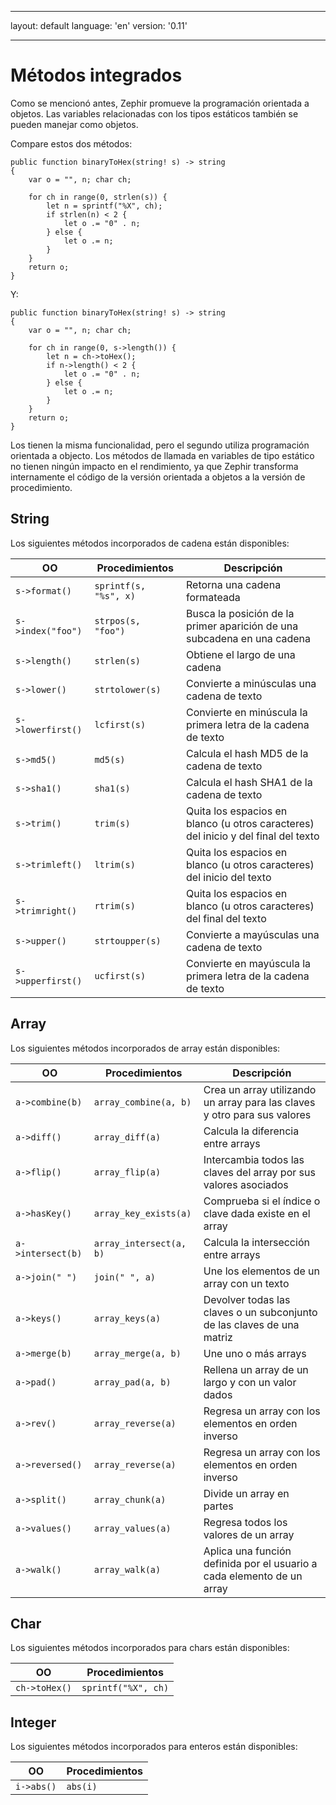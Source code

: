 * * *

layout: default language: 'en' version: '0.11'

* * *

# Métodos integrados

Como se mencionó antes, Zephir promueve la programación orientada a objetos. Las variables relacionadas con los tipos estáticos también se pueden manejar como objetos.

Compare estos dos métodos:

```zephir
public function binaryToHex(string! s) -> string
{
    var o = "", n; char ch;

    for ch in range(0, strlen(s)) {
        let n = sprintf("%X", ch);
        if strlen(n) < 2 {
            let o .= "0" . n;
        } else {
            let o .= n;
        }
    }
    return o;
}
```

Y:

```zephir
public function binaryToHex(string! s) -> string
{
    var o = "", n; char ch;

    for ch in range(0, s->length()) {
        let n = ch->toHex();
        if n->length() < 2 {
            let o .= "0" . n;
        } else {
            let o .= n;
        }
    }
    return o;
}
```

Los tienen la misma funcionalidad, pero el segundo utiliza programación orientada a objecto. Los métodos de llamada en variables de tipo estático no tienen ningún impacto en el rendimiento, ya que Zephir transforma internamente el código de la versión orientada a objetos a la versión de procedimiento.

<a name='string'></a>

## String

Los siguientes métodos incorporados de cadena están disponibles:

| OO                   | Procedimientos        | Descripción                                                                        |
| -------------------- | --------------------- | ---------------------------------------------------------------------------------- |
| `s->format()`     | `sprintf(s, "%s", x)` | Retorna una cadena formateada                                                      |
| `s->index("foo")` | `strpos(s, "foo")`    | Busca la posición de la primer aparición de una subcadena en una cadena            |
| `s->length()`     | `strlen(s)`           | Obtiene el largo de una cadena                                                     |
| `s->lower()`      | `strtolower(s)`       | Convierte a minúsculas una cadena de texto                                         |
| `s->lowerfirst()` | `lcfirst(s)`          | Convierte en minúscula la primera letra de la cadena de texto                      |
| `s->md5()`        | `md5(s)`              | Calcula el hash MD5 de la cadena de texto                                          |
| `s->sha1()`       | `sha1(s)`             | Calcula el hash SHA1 de la cadena de texto                                         |
| `s->trim()`       | `trim(s)`             | Quita los espacios en blanco (u otros caracteres) del inicio y del final del texto |
| `s->trimleft()`   | `ltrim(s)`            | Quita los espacios en blanco (u otros caracteres) del inicio del texto             |
| `s->trimright()`  | `rtrim(s)`            | Quita los espacios en blanco (u otros caracteres) del final del texto              |
| `s->upper()`      | `strtoupper(s)`       | Convierte a mayúsculas una cadena de texto                                         |
| `s->upperfirst()` | `ucfirst(s)`          | Convierte en mayúscula la primera letra de la cadena de texto                      |

<a name='array'></a>

## Array

Los siguientes métodos incorporados de array están disponibles:

| OO                   | Procedimientos          | Descripción                                                               |
| -------------------- | ----------------------- | ------------------------------------------------------------------------- |
| `a->combine(b)`   | `array_combine(a, b)`   | Crea un array utilizando un array para las claves y otro para sus valores |
| `a->diff()`       | `array_diff(a)`         | Calcula la diferencia entre arrays                                        |
| `a->flip()`       | `array_flip(a)`         | Intercambia todos las claves del array por sus valores asociados          |
| `a->hasKey()`     | `array_key_exists(a)`   | Comprueba si el índice o clave dada existe en el array                    |
| `a->intersect(b)` | `array_intersect(a, b)` | Calcula la intersección entre arrays                                      |
| `a->join(" ")`    | `join(" ", a)`          | Une los elementos de un array con un texto                                |
| `a->keys()`       | `array_keys(a)`         | Devolver todas las claves o un subconjunto de las claves de una matriz    |
| `a->merge(b)`     | `array_merge(a, b)`     | Une uno o más arrays                                                      |
| `a->pad()`        | `array_pad(a, b)`       | Rellena un array de un largo y con un valor dados                         |
| `a->rev()`        | `array_reverse(a)`      | Regresa un array con los elementos en orden inverso                       |
| `a->reversed()`   | `array_reverse(a)`      | Regresa un array con los elementos en orden inverso                       |
| `a->split()`      | `array_chunk(a)`        | Divide un array en partes                                                 |
| `a->values()`     | `array_values(a)`       | Regresa todos los valores de un array                                     |
| `a->walk()`       | `array_walk(a)`         | Aplica una función definida por el usuario a cada elemento de un array    |

<a name='char'></a>

## Char

Los siguientes métodos incorporados para chars están disponibles:

| OO               | Procedimientos      |
| ---------------- | ------------------- |
| `ch->toHex()` | `sprintf("%X", ch)` |

<a name='integer'></a>

## Integer

Los siguientes métodos incorporados para enteros están disponibles:

| OO            | Procedimientos |
| ------------- | -------------- |
| `i->abs()` | `abs(i)`       |